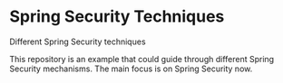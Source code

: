 # Spring Security Techniques
Different Spring Security techniques

This repository is an example that could guide through different Spring Security mechanisms. 
The main focus is on Spring Security now.
